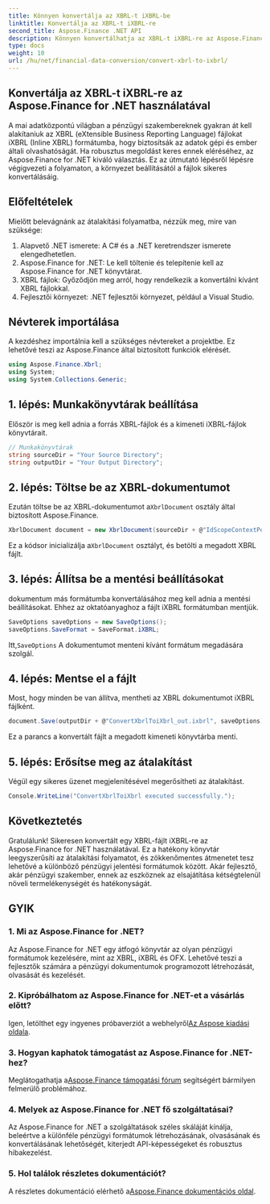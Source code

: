 ```yaml
---
title: Könnyen konvertálja az XBRL-t iXBRL-be
linktitle: Konvertálja az XBRL-t iXBRL-re
second_title: Aspose.Finance .NET API
description: Könnyen konvertálhatja az XBRL-t iXBRL-re az Aspose.Finance for .NET segítségével. Kövesse lépésenkénti útmutatónkat a zökkenőmentes átmenet érdekében. #Aspose #Pénzügyek
type: docs
weight: 10
url: /hu/net/financial-data-conversion/convert-xbrl-to-ixbrl/
---
```

## Konvertálja az XBRL-t iXBRL-re az Aspose.Finance for .NET használatával
A mai adatközpontú világban a pénzügyi szakembereknek gyakran át kell alakítaniuk az XBRL (eXtensible Business Reporting Language) fájlokat iXBRL (Inline XBRL) formátumba, hogy biztosítsák az adatok gépi és ember általi olvashatóságát. Ha robusztus megoldást keres ennek eléréséhez, az Aspose.Finance for .NET kiváló választás. Ez az útmutató lépésről lépésre végigvezeti a folyamaton, a környezet beállításától a fájlok sikeres konvertálásáig.
## Előfeltételek
Mielőtt belevágnánk az átalakítási folyamatba, nézzük meg, mire van szüksége:
1. Alapvető .NET ismerete: A C# és a .NET keretrendszer ismerete elengedhetetlen.
2. Aspose.Finance for .NET: Le kell töltenie és telepítenie kell az Aspose.Finance for .NET könyvtárat.
3. XBRL fájlok: Győződjön meg arról, hogy rendelkezik a konvertálni kívánt XBRL fájlokkal.
4. Fejlesztői környezet: .NET fejlesztői környezet, például a Visual Studio.
## Névterek importálása
A kezdéshez importálnia kell a szükséges névtereket a projektbe. Ez lehetővé teszi az Aspose.Finance által biztosított funkciók elérését.
```csharp
using Aspose.Finance.Xbrl;
using System;
using System.Collections.Generic;
```
## 1. lépés: Munkakönyvtárak beállítása
Először is meg kell adnia a forrás XBRL-fájlok és a kimeneti iXBRL-fájlok könyvtárait.
```csharp
// Munkakönyvtárak
string sourceDir = "Your Source Directory";
string outputDir = "Your Output Directory";
```
## 2. lépés: Töltse be az XBRL-dokumentumot
 Ezután töltse be az XBRL-dokumentumot a`XbrlDocument` osztály által biztosított Aspose.Finance.
```csharp
XbrlDocument document = new XbrlDocument(sourceDir + @"IdScopeContextPeriodStartAfterEnd.xml");
```
 Ez a kódsor inicializálja a`XbrlDocument` osztályt, és betölti a megadott XBRL fájlt.
## 3. lépés: Állítsa be a mentési beállításokat
dokumentum más formátumba konvertálásához meg kell adnia a mentési beállításokat. Ehhez az oktatóanyaghoz a fájlt iXBRL formátumban mentjük.
```csharp
SaveOptions saveOptions = new SaveOptions();
saveOptions.SaveFormat = SaveFormat.iXBRL;
```
 Itt,`SaveOptions` A dokumentumot menteni kívánt formátum megadására szolgál.
## 4. lépés: Mentse el a fájlt
Most, hogy minden be van állítva, mentheti az XBRL dokumentumot iXBRL fájlként.
```csharp
document.Save(outputDir + @"ConvertXbrlToiXbrl_out.ixbrl", saveOptions);
```
Ez a parancs a konvertált fájlt a megadott kimeneti könyvtárba menti.
## 5. lépés: Erősítse meg az átalakítást
Végül egy sikeres üzenet megjelenítésével megerősítheti az átalakítást.
```csharp
Console.WriteLine("ConvertXbrlToiXbrl executed successfully.");
```
## Következtetés
Gratulálunk! Sikeresen konvertált egy XBRL-fájlt iXBRL-re az Aspose.Finance for .NET használatával. Ez a hatékony könyvtár leegyszerűsíti az átalakítási folyamatot, és zökkenőmentes átmenetet tesz lehetővé a különböző pénzügyi jelentési formátumok között. Akár fejlesztő, akár pénzügyi szakember, ennek az eszköznek az elsajátítása kétségtelenül növeli termelékenységét és hatékonyságát.
## GYIK
### 1. Mi az Aspose.Finance for .NET?
Az Aspose.Finance for .NET egy átfogó könyvtár az olyan pénzügyi formátumok kezelésére, mint az XBRL, iXBRL és OFX. Lehetővé teszi a fejlesztők számára a pénzügyi dokumentumok programozott létrehozását, olvasását és kezelését.
### 2. Kipróbálhatom az Aspose.Finance for .NET-et a vásárlás előtt?
 Igen, letölthet egy ingyenes próbaverziót a webhelyről[Az Aspose kiadási oldala](https://releases.aspose.com/finance/net/).
### 3. Hogyan kaphatok támogatást az Aspose.Finance for .NET-hez?
 Meglátogathatja a[Aspose.Finance támogatási fórum](https://forum.aspose.com/c/finance/43) segítségért bármilyen felmerülő problémához.
### 4. Melyek az Aspose.Finance for .NET fő szolgáltatásai?
Az Aspose.Finance for .NET a szolgáltatások széles skáláját kínálja, beleértve a különféle pénzügyi formátumok létrehozásának, olvasásának és konvertálásának lehetőségét, kiterjedt API-képességeket és robusztus hibakezelést.
### 5. Hol találok részletes dokumentációt?
 A részletes dokumentáció elérhető a[Aspose.Finance dokumentációs oldal](https://reference.aspose.com/finance/net/).